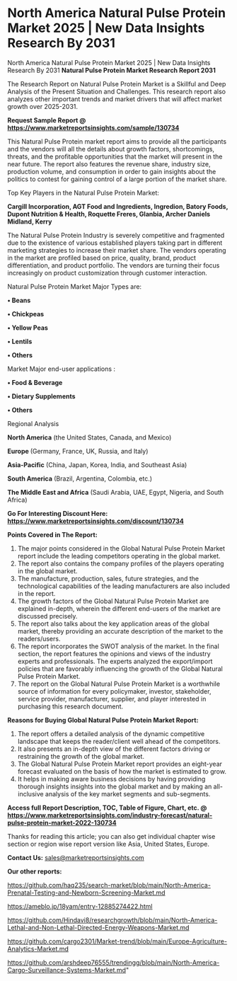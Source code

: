 # North America Natural Pulse Protein Market 2025 | New Data Insights Research By 2031
North America Natural Pulse Protein Market 2025 | New Data Insights Research By 2031
<strong>Natural Pulse Protein Market Research Report 2031</strong>

The Research Report on Natural Pulse Protein Market is a Skillful and Deep Analysis of the Present Situation and Challenges. This research report also analyzes other important trends and market drivers that will affect market growth over 2025-2031.

<strong>Request Sample Report @ <a href=https://www.marketreportsinsights.com/sample/130734>https://www.marketreportsinsights.com/sample/130734</a></strong>

This Natural Pulse Protein market report aims to provide all the participants and the vendors will all the details about growth factors, shortcomings, threats, and the profitable opportunities that the market will present in the near future. The report also features the revenue share, industry size, production volume, and consumption in order to gain insights about the politics to contest for gaining control of a large portion of the market share.

Top Key Players in the Natural Pulse Protein Market:

<strong>Cargill Incorporation, AGT Food and Ingredients, Ingredion, Batory Foods, Dupont Nutrition & Health, Roquette Freres, Glanbia, Archer Daniels Midland, Kerry</strong>

The Natural Pulse Protein Industry is severely competitive and fragmented due to the existence of various established players taking part in different marketing strategies to increase their market share. The vendors operating in the market are profiled based on price, quality, brand, product differentiation, and product portfolio. The vendors are turning their focus increasingly on product customization through customer interaction.

Natural Pulse Protein Market Major Types are:

<strong>• Beans

• Chickpeas

• Yellow Peas

• Lentils

• Others</strong>

Market Major end-user applications :

<strong>• Food & Beverage

• Dietary Supplements

• Others</strong>

Regional Analysis

</u><strong><b>North America</b></strong> (the United States, Canada, and Mexico)

<strong><b>Europe </b></strong>(Germany, France, UK, Russia, and Italy)

<strong><b>Asia-Pacific</b></strong> (China, Japan, Korea, India, and Southeast Asia)

<strong><b>South America</b></strong> (Brazil, Argentina, Colombia, etc.)

<strong><b>The Middle East and Africa</b></strong> (Saudi Arabia, UAE, Egypt, Nigeria, and South Africa)

<strong>Go For Interesting Discount Here: <a href=https://www.marketreportsinsights.com/discount/130734>https://www.marketreportsinsights.com/discount/130734</a></strong>

<strong>Points Covered in The Report:</strong>
<ol>
  <li>The major points considered in the Global Natural Pulse Protein Market report include the leading competitors operating in the global market.</li>
  <li>The report also contains the company profiles of the players operating in the global market.</li>
  <li>The manufacture, production, sales, future strategies, and the technological capabilities of the leading manufacturers are also included in the report.</li>
  <li>The growth factors of the Global Natural Pulse Protein Market are explained in-depth, wherein the different end-users of the market are discussed precisely.</li>
  <li>The report also talks about the key application areas of the global market, thereby providing an accurate description of the market to the readers/users.</li>
  <li>The report incorporates the SWOT analysis of the market. In the final section, the report features the opinions and views of the industry experts and professionals. The experts analyzed the export/import policies that are favorably influencing the growth of the Global Natural Pulse Protein Market.</li>
  <li>The report on the Global Natural Pulse Protein Market is a worthwhile source of information for every policymaker, investor, stakeholder, service provider, manufacturer, supplier, and player interested in purchasing this research document.</li>
</ol>
<strong>Reasons for Buying Global Natural Pulse Protein Market Report:</strong>

<ol>
  <li>The report offers a detailed analysis of the dynamic competitive landscape that keeps the reader/client well ahead of the competitors.</li>
  <li>It also presents an in-depth view of the different factors driving or restraining the growth of the global market.</li>
  <li>The Global Natural Pulse Protein Market report provides an eight-year forecast evaluated on the basis of how the market is estimated to grow.</li>
  <li>It helps in making aware business decisions by having providing thorough insights insights into the global market and by making an all-inclusive analysis of the key market segments and sub-segments.</li>
</ol>
<strong>Access full Report Description, TOC, Table of Figure, Chart, etc. @ <a href=https://www.marketreportsinsights.com/industry-forecast/natural-pulse-protein-market-2022-130734>https://www.marketreportsinsights.com/industry-forecast/natural-pulse-protein-market-2022-130734</a></strong>


Thanks for reading this article; you can also get individual chapter wise section or region wise report version like Asia, United States, Europe.

<strong>Contact Us:</strong>
sales@marketreportsinsights.com

<strong>Our other reports:</strong>

<a href=https://github.com/haq235/search-market/blob/main/North-America-Prenatal-Testing-and-Newborn-Screening-Market.md>https://github.com/haq235/search-market/blob/main/North-America-Prenatal-Testing-and-Newborn-Screening-Market.md</a>

<a href=https://ameblo.jp/18yam/entry-12885274422.html>https://ameblo.jp/18yam/entry-12885274422.html</a>

<a href=https://github.com/Hindavi8/researchgrowth/blob/main/North-America-Lethal-and-Non-Lethal-Directed-Energy-Weapons-Market.md>https://github.com/Hindavi8/researchgrowth/blob/main/North-America-Lethal-and-Non-Lethal-Directed-Energy-Weapons-Market.md</a>

<a href=https://github.com/cargo2301/Market-trend/blob/main/Europe-Agriculture-Analytics-Market.md>https://github.com/cargo2301/Market-trend/blob/main/Europe-Agriculture-Analytics-Market.md</a>

<a href=https://github.com/arshdeep76555/trendingg/blob/main/North-America-Cargo-Surveillance-Systems-Market.md>https://github.com/arshdeep76555/trendingg/blob/main/North-America-Cargo-Surveillance-Systems-Market.md</a>"
